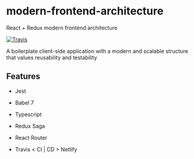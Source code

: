 # modern-frontend-architecture
React + Redux modern frontend architecture

[![Travis](https://img.shields.io/travis/alanrsoares/modern-frontend-architecture/master.svg)](https://travis-ci.org/alanrsoares/modern-frontend-architecture)


A boilerplate client-side application with a modern and scalable structure that values reusability and testability

## Features

- Jest
- Babel 7
- Typescript
- Redux Saga
- React Router

- Travis < CI | CD > Netlify
